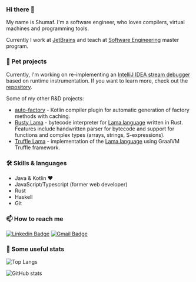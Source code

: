 ### Hi there 👋

My name is Shumaf. I'm a software engineer, who loves compilers, virtual machines and programming tools.

Сurrently I work at [JetBrains](https://www.jetbrains.com/) and teach at [Software Engineering](https://mse.itmo.ru/) master program.

### 🌱 Pet projects

Currently, I'm working on re-implementing an [IntelliJ IDEA stream debugger](https://www.jetbrains.com/help/idea/analyze-java-stream-operations.html) based on runtime instrumentation. If you want to learn more, check out the [repository](https://github.com/Soarex16/intellij-community/pull/6).

Some of my other R&D projects:
- [auto-factory](https://github.com/Soarex16/kotlin-auto-factory) - Kotlin compiler plugin for automatic generation of factory methods with caching.
- [Rusty Lama](https://github.com/Soarex16/rusty-lama/) - bytecode interpreter for [Lama language](https://github.com/PLTools/Lama) written in Rust. Features include handwritten parser for bytecode and support for functions and complex types (arrays, strings, S-expressions).
- [Truffle Lama](https://github.com/Soarex16/truffle-lama) - implementation of the [Lama language](https://github.com/PLTools/Lama) using GraalVM Truffle framework.

### 🛠️ Skills & languages

- Java & Kotlin ❤️
- JavaScript/Typescript (former web developer)
- Rust
- Haskell
- Git

### 📫 How to reach me

[![Linkedin Badge](https://img.shields.io/badge/-SSHumaf-blue?style=flat-square&logo=Linkedin&logoColor=white&link=https://www.linkedin.com/in/sshumaf/)](https://www.linkedin.com/in/sshumaf/)
[![Gmail Badge](https://img.shields.io/badge/-soarex16@gmail.com-c14438?style=flat-square&logo=Gmail&logoColor=white&link=mailto:soarex16@gmail.com)](mailto:soarex16@gmail.com)

### 📐 Some useful stats

![Top Langs](https://github-readme-stats.vercel.app/api/top-langs/?username=soarex16&hide=Jupyter%20Notebook,Vue,TypeScript,Go,C%2b%2b&layout=compact)

![GitHub stats](https://github-readme-stats.vercel.app/api?username=soarex16&show_icons=true)  
